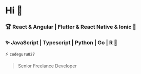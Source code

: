 # Hi 👋

<!--
**codeguru827/codeguru827** is a ✨ _special_ ✨ repository because its `README.md` (this file) appears on your GitHub profile.

Here are some ideas to get you started:

- 🔭 I’m currently working on ...
- 🌱 I’m currently learning ...
- 👯 I’m looking to collaborate on ...
- 🤔 I’m looking for help with ...
- 💬 Ask me about ...
- 📫 How to reach me: ...
- 😄 Pronouns: ...
- ⚡ Fun fact: ...
-->

### 🏆 React & Angular | Flutter & React Native & Ionic 📱
### ✨ JavaScript | Typescript | Python | Go | R 🌱

⚡ `codeguru827`

> Senior Freelance Developer
> 

